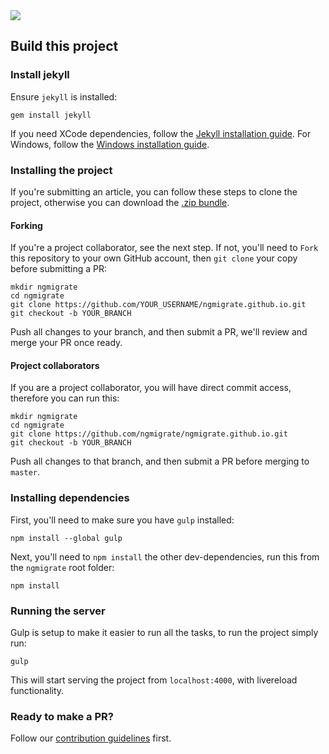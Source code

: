 <img src="https://cloud.githubusercontent.com/assets/1655968/16382145/8170d8bc-3c77-11e6-8dc0-f89fabb3e0ca.jpg" style="max-width: 50%; margin: 0 auto;">

## Build this project

### Install jekyll

Ensure `jekyll` is installed:

```
gem install jekyll
```

If you need XCode dependencies, follow the [Jekyll installation guide](https://jekyllrb.com/docs/installation/). For Windows, follow the [Windows installation guide](https://jekyllrb.com/docs/windows/#installation).

### Installing the project

If you're submitting an article, you can follow these steps to clone the project, otherwise you can download the [.zip bundle](https://github.com/ngmigrate/ngmigrate.github.io/archive/master.zip).

#### Forking

If you're a project collaborator, see the next step. If not, you'll need to `Fork` this repository to your own GitHub account, then `git clone` your copy before submitting a PR:

```
mkdir ngmigrate
cd ngmigrate
git clone https://github.com/YOUR_USERNAME/ngmigrate.github.io.git
git checkout -b YOUR_BRANCH
```

Push all changes to your branch, and then submit a PR, we'll review and merge your PR once ready.

#### Project collaborators

If you are a project collaborator, you will have direct commit access, therefore you can run this:

```
mkdir ngmigrate
cd ngmigrate
git clone https://github.com/ngmigrate/ngmigrate.github.io.git
git checkout -b YOUR_BRANCH
```

Push all changes to that branch, and then submit a PR before merging to `master`.

### Installing dependencies

First, you'll need to make sure you have `gulp` installed:

```
npm install --global gulp
```

Next, you'll need to `npm install` the other dev-dependencies, run this from the `ngmigrate` root folder:

```
npm install
```

### Running the server

Gulp is setup to make it easier to run all the tasks, to run the project simply run:

```
gulp
```

This will start serving the project from `localhost:4000`, with livereload functionality.

### Ready to make a PR?

Follow our [contribution guidelines](CONTRIBUTING.MD) first.

